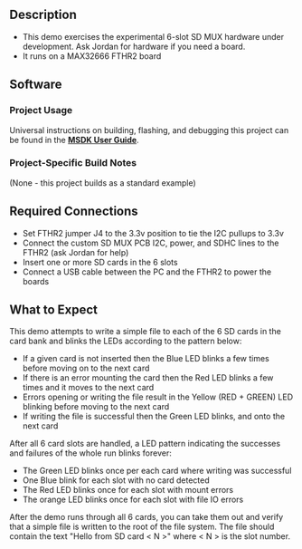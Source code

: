## Description

- This demo exercises the experimental 6-slot SD MUX hardware under development. Ask Jordan for hardware if you need a board.
- It runs on a MAX32666 FTHR2 board

## Software

### Project Usage

Universal instructions on building, flashing, and debugging this project can be found in the **[MSDK User Guide](https://analogdevicesinc.github.io/msdk/USERGUIDE/)**.

### Project-Specific Build Notes

(None - this project builds as a standard example)

## Required Connections

- Set FTHR2 jumper J4 to the 3.3v position to tie the I2C pullups to 3.3v 
- Connect the custom SD MUX PCB I2C, power, and SDHC lines to the FTHR2 (ask Jordan for help)
- Insert one or more SD cards in the 6 slots
- Connect a USB cable between the PC and the FTHR2 to power the boards

## What to Expect

This demo attempts to write a simple file to each of the 6 SD cards in the card bank and blinks the LEDs according to the pattern below:

- If a given card is not inserted then the Blue LED blinks a few times before moving on to the next card
- If there is an error mounting the card then the Red LED blinks a few times and it moves to the next card
- Errors opening or writing the file result in the Yellow (RED + GREEN) LED blinking before moving to the next card
- If writing the file is successful  then the Green LED blinks, and onto the next card

After all 6 card slots are handled, a LED pattern indicating the successes and failures of the whole run blinks forever:

- The Green LED blinks once per each card where writing was successful
- One Blue blink for each slot with no card detected
- The Red LED blinks once for each slot with mount errors
- The orange LED blinks once for each slot with file IO errors

After the demo runs through all 6 cards, you can take them out and verify that a simple file is written to the root of the file system. The file should contain the text "Hello from SD card < N >" where < N > is the slot number.
